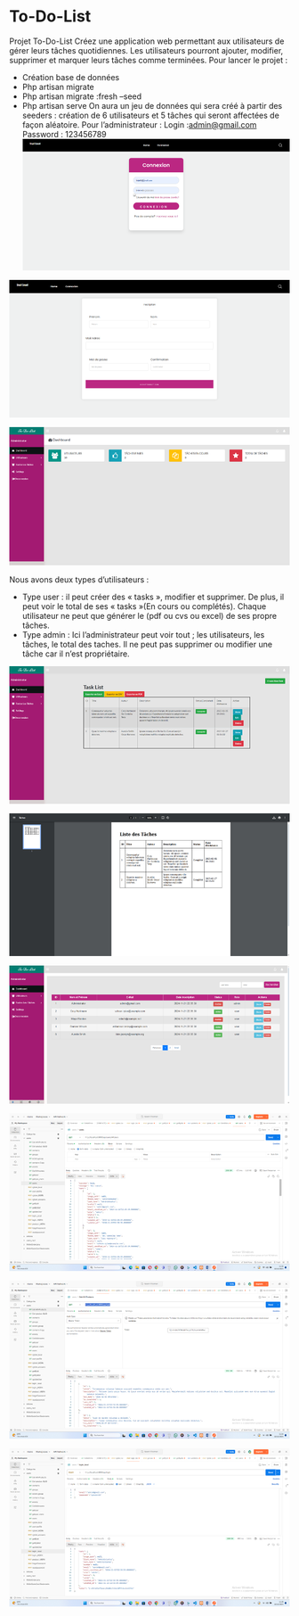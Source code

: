 # To-Do-List

Projet To-Do-List
Créez une application web permettant aux utilisateurs de gérer leurs tâches quotidiennes. Les utilisateurs pourront ajouter, modifier, supprimer et marquer leurs tâches comme terminées.
Pour lancer le projet :
-	Création base de données
-	Php artisan migrate
-	Php artisan migrate :fresh –seed
-	Php artisan serve
On aura un jeu de données qui sera créé à partir des seeders : création de 6 utilisateurs et 5 tâches qui seront affectées de façon aléatoire. 
Pour l’administrateur :
Login :admin@gmail.com
Password : 123456789
![alt text](image.png)

![alt text](image-1.png)

![alt text](image-2.png)


Nous avons deux types d’utilisateurs :
-	Type user : il peut créer des « tasks », modifier et supprimer. De plus, il peut voir le total de ses « tasks »(En cours ou complétés). Chaque utilisateur ne peut que générer le (pdf ou cvs ou excel) de ses propre tâches.
-	Type admin : Ici l’administrateur peut voir tout ; les utilisateurs, les tâches, le total des taches. Il ne peut pas supprimer ou modifier une tâche car il n’est propriétaire.


![alt text](image-3.png)



![alt text](image-4.png)


![alt text](image-5.png)


![alt text](image-6.png)


![alt text](image-7.png)


![alt text](image-8.png)